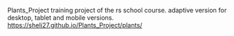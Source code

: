 Plants_Project 
training project of the rs school course.
adaptive version for desktop, tablet and mobile versions.
https://sheli27.github.io/Plants_Project/plants/
